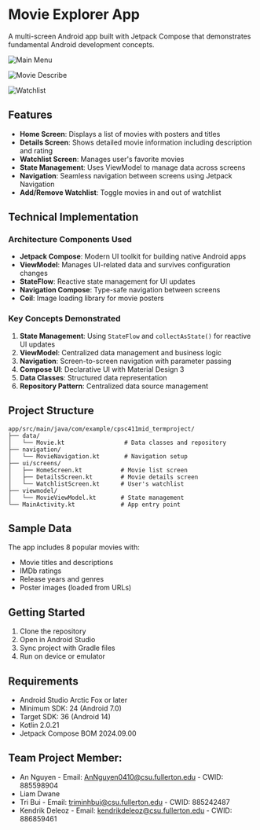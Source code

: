 # Movie Explorer App

A multi-screen Android app built with Jetpack Compose that demonstrates fundamental Android development concepts.

![Main Menu](./images/menu.png)

![Movie Describe](./images/moviedescribe.png)

![Watchlist](./images/watchlist.png)

## Features

- **Home Screen**: Displays a list of movies with posters and titles
- **Details Screen**: Shows detailed movie information including description and rating
- **Watchlist Screen**: Manages user's favorite movies
- **State Management**: Uses ViewModel to manage data across screens
- **Navigation**: Seamless navigation between screens using Jetpack Navigation
- **Add/Remove Watchlist**: Toggle movies in and out of watchlist

## Technical Implementation

### Architecture Components Used
- **Jetpack Compose**: Modern UI toolkit for building native Android apps
- **ViewModel**: Manages UI-related data and survives configuration changes
- **StateFlow**: Reactive state management for UI updates
- **Navigation Compose**: Type-safe navigation between screens
- **Coil**: Image loading library for movie posters

### Key Concepts Demonstrated
1. **State Management**: Using `StateFlow` and `collectAsState()` for reactive UI updates
2. **ViewModel**: Centralized data management and business logic
3. **Navigation**: Screen-to-screen navigation with parameter passing
4. **Compose UI**: Declarative UI with Material Design 3
5. **Data Classes**: Structured data representation
6. **Repository Pattern**: Centralized data source management

## Project Structure

```
app/src/main/java/com/example/cpsc411mid_termproject/
├── data/
│   └── Movie.kt                 # Data classes and repository
├── navigation/
│   └── MovieNavigation.kt       # Navigation setup
├── ui/screens/
│   ├── HomeScreen.kt           # Movie list screen
│   ├── DetailsScreen.kt        # Movie details screen
│   └── WatchlistScreen.kt      # User's watchlist
├── viewmodel/
│   └── MovieViewModel.kt       # State management
└── MainActivity.kt             # App entry point
```

## Sample Data

The app includes 8 popular movies with:
- Movie titles and descriptions
- IMDb ratings
- Release years and genres
- Poster images (loaded from URLs)

## Getting Started

1. Clone the repository
2. Open in Android Studio
3. Sync project with Gradle files
4. Run on device or emulator

## Requirements

- Android Studio Arctic Fox or later
- Minimum SDK: 24 (Android 7.0)
- Target SDK: 36 (Android 14)
- Kotlin 2.0.21
- Jetpack Compose BOM 2024.09.00

## Team Project Member:
- An Nguyen - Email: AnNguyen0410@csu.fullerton.edu - CWID: 885598904
- Liam Dwane
- Tri Bui - Email: triminhbui@csu.fullerton.edu - CWID: 885242487
- Kendrik Deleoz - Email: kendrikdeleoz@csu.fullerton.edu - CWID: 886859461
